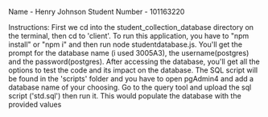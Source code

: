 Name - Henry Johnson
Student Number - 101163220



Instructions:
    First we cd into the student_collection_database directory on the terminal, then cd to 'client'. To run this application, you have to "npm install" or "npm i" and then run node studentdatabase.js. You'll get the prompt for the database name (i used 3005A3), the username(postgres) and the password(postgres). After accessing the database, you'll get all the options to test the code and its impact on the database.
    The SQL script will be found in the 'scripts' folder and you have to open pgAdmin4 and add a database name of your choosing. Go to the query tool and upload the sql script ('std.sql') then run it. This would populate the database with the provided values

